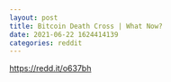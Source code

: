 ```yaml
--- 
layout: post 
title: Bitcoin Death Cross | What Now? 
date: 2021-06-22 1624414139 
categories: reddit 
--- 
```

https://redd.it/o637bh